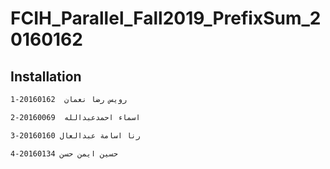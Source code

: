 # FCIH_Parallel_Fall2019_PrefixSum_20160162
## Installation
```bash
1-رويس رضا نعمان  20160162
```

```bash
2-اسماء احمدعبدالله  20160069
```

```bash
3-رنا اسامة عبدالعال 20160160
```

```bash
4-حسين ايمن حسن 20160134
```




